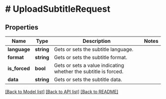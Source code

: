 # # UploadSubtitleRequest

## Properties

Name | Type | Description | Notes
------------ | ------------- | ------------- | -------------
**language** | **string** | Gets or sets the subtitle language. |
**format** | **string** | Gets or sets the subtitle format. |
**is_forced** | **bool** | Gets or sets a value indicating whether the subtitle is forced. |
**data** | **string** | Gets or sets the subtitle data. |

[[Back to Model list]](../../README.md#models) [[Back to API list]](../../README.md#endpoints) [[Back to README]](../../README.md)
